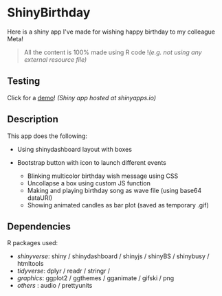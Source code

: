 # ShinyBirthday

Here is a shiny app I've made for wishing happy birthday to my colleague Meta!
> All the content is 100% made using R code !_(e.g. not using any external resource file)_

## Testing

Click for a [demo](https://benjamin-elusers.shinyapps.io/ShinyBirthday/ "ShinyBirthday app")! 
_(Shiny app hosted at shinyapps.io)_

## Description

This app does the following:

- Using shinydashboard layout with boxes
- Bootstrap button with icon to launch different events


  - Blinking multicolor birthday wish message using CSS
  - Uncollapse a box using custom JS function
  - Making and playing birthday song as wave file (using base64 dataURI)
  - Showing animated candles as bar plot (saved as temporary .gif)

## Dependencies

R packages used:

- *shinyverse*: shiny / shinydashboard / shinyjs / shinyBS / shinybusy / htmltools
- *tidyverse*: dplyr / readr / stringr / 
- *graphics*: ggplot2 / ggthemes / gganimate / gifski / png
- *others* : audio / prettyunits

